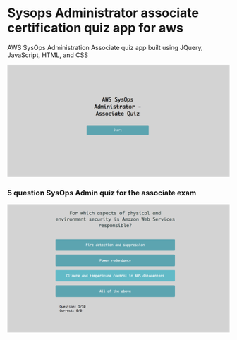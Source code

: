 # Sysops Administrator associate certification quiz app for aws

AWS SysOps Administration Associate quiz app built using JQuery, JavaScript, HTML, and CSS

![SysOps LandingPage](https://github.com/lethompson/Sysops-Admin-Assoc-quiz-app/blob/master/SysOps_land.png)

### 5 question SysOps Admin quiz for the associate exam

![Question 1](https://github.com/lethompson/Sysops-Admin-Assoc-quiz-app/blob/master/SysOps_Ques1.png)
